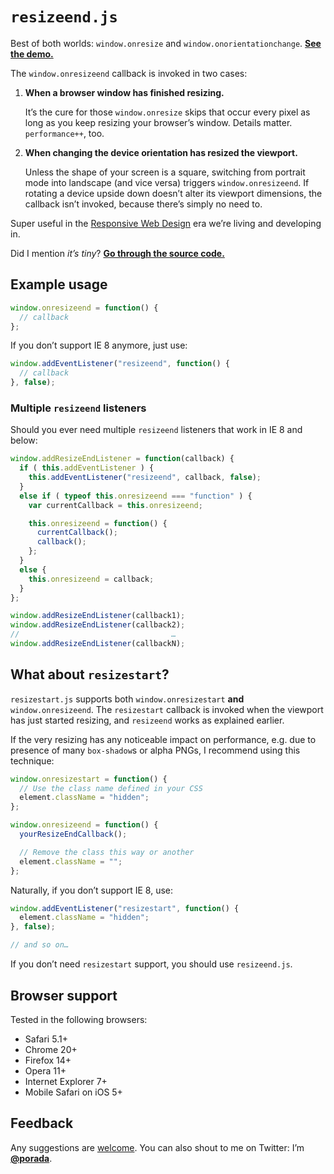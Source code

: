 # `resizeend.js`

Best of both worlds: `window.onresize` and `window.onorientationchange`. [**See the demo.**](http://porada.github.com/resizeend/)

The `window.onresizeend` callback is invoked in two cases:

1. **When a browser window has finished resizing.**

    It’s the cure for those `window.onresize` skips that occur every pixel as long as you keep resizing your browser’s window. Details matter. `performance++`, too.

2. **When changing the device orientation has resized the viewport.**

    Unless the shape of your screen is a square, switching from portrait mode into landscape (and vice versa) triggers `window.onresizeend`. If rotating a device upside down doesn’t alter its viewport dimensions, the callback isn’t invoked, because there’s simply no need to.

Super useful in the [Responsive Web Design](http://en.wikipedia.org/wiki/Responsive_Web_Design) era we’re living and developing in.

Did I mention *it’s tiny*? [**Go through the source code.**](https://github.com/porada/resizeend/blob/master/resizeend.js)

## Example usage

```javascript
window.onresizeend = function() {
  // callback
};
```

If you don’t support IE 8 anymore, just use:

```javascript
window.addEventListener("resizeend", function() {
  // callback
}, false);
```

### Multiple `resizeend` listeners

Should you ever need multiple `resizeend` listeners that work in IE 8 and below:

```javascript
window.addResizeEndListener = function(callback) {
  if ( this.addEventListener ) {
    this.addEventListener("resizeend", callback, false);
  }
  else if ( typeof this.onresizeend === "function" ) {
    var currentCallback = this.onresizeend;

    this.onresizeend = function() {
      currentCallback();
      callback();
    };
  }
  else {
    this.onresizeend = callback;
  }
};

window.addResizeEndListener(callback1);
window.addResizeEndListener(callback2);
//                                  …
window.addResizeEndListener(callbackN);
```

## What about `resizestart`?

`resizestart.js` supports both `window.onresizestart` **and** `window.onresizeend`. The `resizestart` callback is invoked when the viewport has just started resizing, and `resizeend` works as explained earlier.

If the very resizing has any noticeable impact on performance, e.g. due to presence of many `box-shadow`s or alpha PNGs, I recommend using this technique:

```javascript
window.onresizestart = function() {
  // Use the class name defined in your CSS
  element.className = "hidden";
};

window.onresizeend = function() {
  yourResizeEndCallback();

  // Remove the class this way or another
  element.className = "";
};
```

Naturally, if you don’t support IE 8, use:

```javascript
window.addEventListener("resizestart", function() {
  element.className = "hidden";
}, false);

// and so on…
```

If you don’t need `resizestart` support, you should use `resizeend.js`.

## Browser support

Tested in the following browsers:

* Safari 5.1+
* Chrome 20+
* Firefox 14+
* Opera 11+
* Internet Explorer 7+
* Mobile Safari on iOS 5+

## Feedback

Any suggestions are [welcome](https://github.com/porada/resizeend/issues). You can also shout to me on Twitter: I’m **[@porada](http://twitter.com/porada)**.